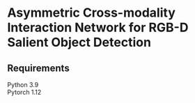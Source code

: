 # Asymmetric Cross-modality Interaction Network for RGB-D Salient Object Detection
## Requirements<br>
Python 3.9<br>
Pytorch 1.12
